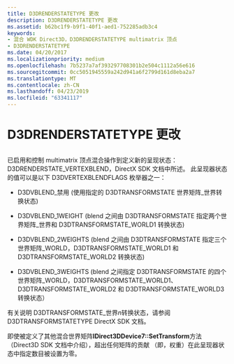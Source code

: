 ```yaml
---
title: D3DRENDERSTATETYPE 更改
description: D3DRENDERSTATETYPE 更改
ms.assetid: b62bc1f9-b9f1-40f1-aed1-752285adb3c4
keywords:
- 混合 WDK Direct3D，D3DRENDERSTATETYPE multimatrix 顶点
- D3DRENDERSTATETYPE
ms.date: 04/20/2017
ms.localizationpriority: medium
ms.openlocfilehash: 7b5237a7af393297708301b2e504c1112a56e616
ms.sourcegitcommit: 0cc5051945559a242d941a6f2799d161d8eba2a7
ms.translationtype: MT
ms.contentlocale: zh-CN
ms.lasthandoff: 04/23/2019
ms.locfileid: "63341117"
---
```

# <a name="d3drenderstatetype-changes"></a>D3DRENDERSTATETYPE 更改


## <span id="ddk_d3drenderstatetype_changes_gg"></span><span id="DDK_D3DRENDERSTATETYPE_CHANGES_GG"></span>


已启用和控制 multimatrix 顶点混合操作到定义新的呈现状态：D3DRENDERSTATE\_VERTEXBLEND，DirectX SDK 文档中所述。 此呈现器状态的值可以是以下 D3DVERTEXBLENDFLAGS 枚举器之一：

-   D3DVBLEND\_禁用 (使用指定的 D3DTRANSFORMSTATE 世界矩阵\_世界转换状态)

-   D3DVBLEND\_1WEIGHT (blend 之间由 D3DTRANSFORMSTATE 指定两个世界矩阵\_世界和 D3DTRANSFORMSTATE\_WORLD1 转换状态)

-   D3DVBLEND\_2WEIGHTS (blend 之间由 D3DTRANSFORMSTATE 指定三个世界矩阵\_WORLD，D3DTRANSFORMSTATE\_WORLD1 和 D3DTRANSFORMSTATE\_WORLD2 转换状态)

-   D3DVBLEND\_3WEIGHTS (blend 之间指定 D3DTRANSFORMSTATE 的四个世界矩阵\_WORLD，D3DTRANSFORMSTATE\_WORLD1、 D3DTRANSFORMSTATE\_WORLD2 和 D3DTRANSFORMSTATE\_WORLD3 转换状态）

有关说明 D3DTRANSFORMSTATE\_世界*n*转换状态，请参阅 D3DTRANSFORMSTATETYPE DirectX SDK 文档。

即使被定义了其他混合世界矩阵**IDirect3DDevice7::SetTransform**方法 （Direct3D SDK 文档中介绍），超出任何矩阵的贡献 （即，权重）在此呈现器状态中指定数目被设置为零。

 

 





